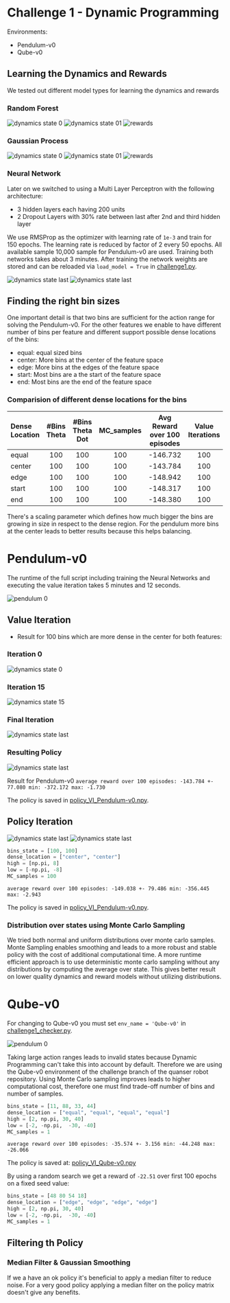 # Challenge 1 - Dynamic Programming

Environments: 
 * Pendulum-v0
 * Qube-v0

## Learning the Dynamics and Rewards

We tested out different model types for learning the dynamics and rewards

### Random Forest

![dynamics state 0](./Export/Pendulum/Random_Forrest/dynamics_state0.png)
![dynamics state 01](./Export/Pendulum/Random_Forrest/dynamics_state1.png)
![rewards](./Export/Pendulum/Random_Forrest/rewards.png)

### Gaussian Process

![dynamics state 0](./Export/Pendulum/Gaussian_Process/dynamics_state0.png)
![dynamics state 01](./Export/Pendulum/Gaussian_Process/dynamics_state1.png)
![rewards](./Export/Pendulum/Gaussian_Process/rewards.png)

### Neural Network

Later on we switched to using a Multi Layer Perceptron with the following architecture:
* 3 hidden layers each having 200 units
* 2 Dropout Layers with 30% rate between last after 2nd and third hidden layer

We use RMSProp as the optimizer with learning rate of `1e-3` and train for 150 epochs.
The learning rate is reduced by factor of 2 every 50 epochs.
All available sample 10,000 sample for Pendulum-v0 are used.
Training both networks takes about 3 minutes.
After training the network weights are stored and can be reloaded via `load_model = True` in 
[challenge1.py](../challenge1.py#L36).

![dynamics state last](./Export/Pendulum/NN/Pendulum-v0_Dynamics.png)
![dynamics state last](./Export/Pendulum/NN/Pendulum-v0_Reward.png)


## Finding the right bin sizes
One important detail is that two bins are sufficient for the action range for solving the Pendulum-v0.
For the other features we enable to have different number of bins per feature and different support possible dense locations of the bins:

* equal: equal sized bins
* center: More bins at the center of the feature space
* edge: More bins at the edges of the feature space
* start: Most bins are a the start of the feature space
* end: Most bins are the end of the feature space

### Comparision of different dense locations for the bins

| Dense Location | #Bins Theta | #Bins Theta Dot | MC_samples | Avg Reward over 100 episodes| Value Iterations |
|:---|:---:|:---:|:---:|:---:|:---:|
|equal | 100 | 100 | 100 | -146.732 | 100 |
| center |  100 | 100 | 100 | -143.784 | 100 |
| edge |  100 | 100 | 100 |-148.942 | 100 |
| start |  100 | 100 | 100 | -148.317 | 100 |
| end | 100 | 100 | 100 | -148.380 | 100 |

There's a scaling parameter which defines how much bigger the bins are growing in size in respect to the dense region.
For the pendulum more bins at the center leads to better results because this helps balancing.

# Pendulum-v0

The runtime of the full script including training the Neural Networks and executing the value iteration takes 5 minutes and 12 seconds.
 
![pendulum 0](./Export/Pendulum/pendulum-v0.gif)


## Value Iteration
* Result for 100 bins which are more dense in the center for both features: 

### Iteration 0
![dynamics state 0](./Export/Pendulum/ValueIteration/ValueIteration_iter_0.png)
### Iteration 15
![dynamics state 15](./Export/Pendulum/ValueIteration/ValueIteration_iter_15.png)
### Final Iteration
![dynamics state last](./Export/Pendulum/ValueIteration/ValueItertation_iter_last.png)

### Resulting Policy
![dynamics state last](./Export/Pendulum/ValueIteration/ValueIteration_policy.png)

Result for Pendulum-v0
`average reward over 100 episodes: -143.784 +- 77.080 min: -372.172 max: -1.730`

The policy is saved in [policy_VI_Pendulum-v0.npy](./Export/Pendulum/ValueIteration/policies/policy_VI_Pendulum-v0.npy).

## Policy Iteration
![dynamics state last](./Export/Pendulum/PolicyIteration/PolicyIteration_value_function.png)
![dynamics state last](./Export/Pendulum/PolicyIteration/PolicyIteration_policy.png)

```python
bins_state = [100, 100]
dense_location = ["center", "center"]
high = [np.pi, 8]
low = [-np.pi, -8]
MC_samples = 100
```
`average reward over 100 episodes: -149.038 +- 79.486 min: -356.445 max: -2.943`

The policy is saved in [policy_VI_Pendulum-v0.npy](./Export/Pendulum/PolicyIteration/policies/policy_PI_Pendulum-v0.npy).

### Distribution over states using Monte Carlo Sampling

We tried both normal and uniform distributions over monte carlo samples.
Monte Sampling enables smoothing and leads to a more robust and stable policy with the cost of additional computational time.
A more runtime efficient approach is to use deterministic monte carlo sampling without any distributions by computing the average over state.
This gives better result on lower quality dynamics and reward models without utilizing distributions.

 # Qube-v0
 
 For changing to Qube-v0 you must set `env_name = 'Qube-v0'` in [challenge1_checker.py](../challenge1_checker.py#L18).
  
 ![pendulum 0](./Export/Qube/qube-v0.gif)

 Taking large action ranges leads to invalid states because Dynamic Programming can't take this into account by default.
 Therefore we are using the Qube-v0 environment of the challenge branch of the quanser robot repository.
 Using Monte Carlo sampling improves leads to higher computational cost, therefore one must find trade-off number of bins and number of samples. 

 ```python
 bins_state = [11, 88, 33, 44]
dense_location = ["equal", "equal", "equal", "equal"]
high = [2, np.pi, 30, 40]
low = [-2, -np.pi,  -30, -40]
MC_samples = 1
```
 `average reward over 100 episodes: -35.574 +- 3.156 min: -44.248 max: -26.066`
 
 The policy is saved at: [policy_VI_Qube-v0.npy](./Export/Qube/policies/policy_VI_Qube-v0.npy)
 
 
 By using a random search we get a reward of `-22.51` over first 100 epochs on a fixed seed value:
 
   ```python
 bins_state = [48 80 54 18]
dense_location = ["edge", "edge", "edge", "edge"]
high = [2, np.pi, 30, 40]
low = [-2, -np.pi,  -30, -40]
MC_samples = 1
```
  
 
 ## Filtering th Policy
 ### Median Filter & Gaussian Smoothing
 
 If we a have an ok policy it's beneficial to apply a median filter to reduce noise.
 For a very good policy applying a median filter on the policy matrix doesn't give any benefits.
 
